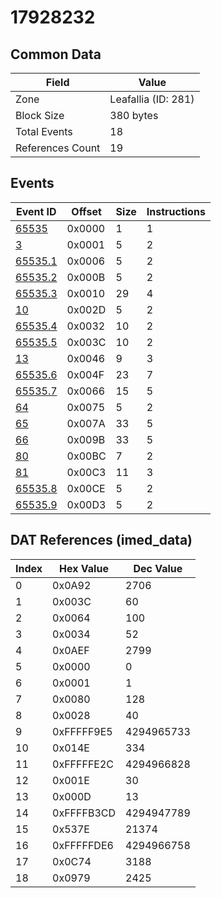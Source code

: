 # 17928232

## Common Data

| Field            | Value               |
|------------------|---------------------|
| Zone             | Leafallia (ID: 281) |
| Block Size       | 380 bytes           |
| Total Events     | 18                  |
| References Count | 19                  |

## Events

| Event ID                | Offset   |   Size |   Instructions |
|-------------------------|----------|--------|----------------|
| [65535](./65535.md)     | 0x0000   |      1 |              1 |
| [3](./3.md)             | 0x0001   |      5 |              2 |
| [65535.1](./65535.1.md) | 0x0006   |      5 |              2 |
| [65535.2](./65535.2.md) | 0x000B   |      5 |              2 |
| [65535.3](./65535.3.md) | 0x0010   |     29 |              4 |
| [10](./10.md)           | 0x002D   |      5 |              2 |
| [65535.4](./65535.4.md) | 0x0032   |     10 |              2 |
| [65535.5](./65535.5.md) | 0x003C   |     10 |              2 |
| [13](./13.md)           | 0x0046   |      9 |              3 |
| [65535.6](./65535.6.md) | 0x004F   |     23 |              7 |
| [65535.7](./65535.7.md) | 0x0066   |     15 |              5 |
| [64](./64.md)           | 0x0075   |      5 |              2 |
| [65](./65.md)           | 0x007A   |     33 |              5 |
| [66](./66.md)           | 0x009B   |     33 |              5 |
| [80](./80.md)           | 0x00BC   |      7 |              2 |
| [81](./81.md)           | 0x00C3   |     11 |              3 |
| [65535.8](./65535.8.md) | 0x00CE   |      5 |              2 |
| [65535.9](./65535.9.md) | 0x00D3   |      5 |              2 |

## DAT References (imed_data)

|   Index | Hex Value   |   Dec Value |
|---------|-------------|-------------|
|       0 | 0x0A92      |        2706 |
|       1 | 0x003C      |          60 |
|       2 | 0x0064      |         100 |
|       3 | 0x0034      |          52 |
|       4 | 0x0AEF      |        2799 |
|       5 | 0x0000      |           0 |
|       6 | 0x0001      |           1 |
|       7 | 0x0080      |         128 |
|       8 | 0x0028      |          40 |
|       9 | 0xFFFFF9E5  |  4294965733 |
|      10 | 0x014E      |         334 |
|      11 | 0xFFFFFE2C  |  4294966828 |
|      12 | 0x001E      |          30 |
|      13 | 0x000D      |          13 |
|      14 | 0xFFFFB3CD  |  4294947789 |
|      15 | 0x537E      |       21374 |
|      16 | 0xFFFFFDE6  |  4294966758 |
|      17 | 0x0C74      |        3188 |
|      18 | 0x0979      |        2425 |
